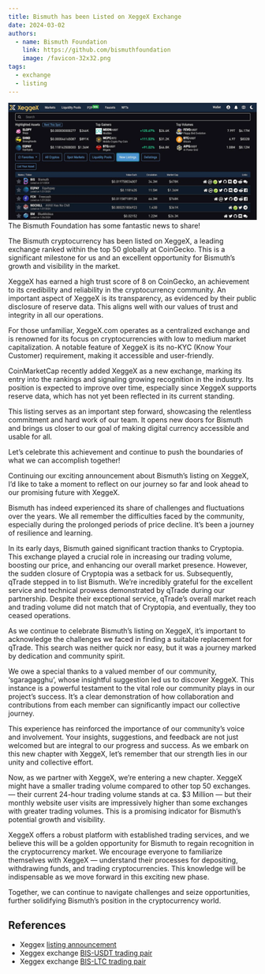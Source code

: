 ```yaml
---
title: Bismuth has been Listed on XeggeX Exchange
date: 2024-03-02
authors:
  - name: Bismuth Foundation
    link: https://github.com/bismuthfoundation
    image: /favicon-32x32.png
tags:
  - exchange
  - listing
---
```

![](/images/2024-03-02/exchange-listing.webp)
The Bismuth Foundation has some fantastic news to share!
<!--more-->

The Bismuth cryptocurrency has been listed on XeggeX, a leading exchange ranked within the top 50 globally at CoinGecko. This is a significant milestone for us and an excellent opportunity for Bismuth’s growth and visibility in the market.

XeggeX has earned a high trust score of 8 on CoinGecko, an achievement to its credibility and reliability in the cryptocurrency community. An important aspect of XeggeX is its transparency, as evidenced by their public disclosure of reserve data. This aligns well with our values of trust and integrity in all our operations.

For those unfamiliar, XeggeX.com operates as a centralized exchange and is renowned for its focus on cryptocurrencies with low to medium market capitalization. A notable feature of XeggeX is its no-KYC (Know Your Customer) requirement, making it accessible and user-friendly.

CoinMarketCap recently added XeggeX as a new exchange, marking its entry into the rankings and signaling growing recognition in the industry. Its position is expected to improve over time, especially since XeggeX supports reserve data, which has not yet been reflected in its current standing.

This listing serves as an important step forward, showcasing the relentless commitment and hard work of our team. It opens new doors for Bismuth and brings us closer to our goal of making digital currency accessible and usable for all.

Let’s celebrate this achievement and continue to push the boundaries of what we can accomplish together!

Continuing our exciting announcement about Bismuth’s listing on XeggeX, I’d like to take a moment to reflect on our journey so far and look ahead to our promising future with XeggeX.

Bismuth has indeed experienced its share of challenges and fluctuations over the years. We all remember the difficulties faced by the community, especially during the prolonged periods of price decline. It’s been a journey of resilience and learning.

In its early days, Bismuth gained significant traction thanks to Cryptopia. This exchange played a crucial role in increasing our trading volume, boosting our price, and enhancing our overall market presence. However, the sudden closure of Cryptopia was a setback for us. Subsequently, qTrade stepped in to list Bismuth. We’re incredibly grateful for the excellent service and technical prowess demonstrated by qTrade during our partnership. Despite their exceptional service, qTrade’s overall market reach and trading volume did not match that of Cryptopia, and eventually, they too ceased operations.

As we continue to celebrate Bismuth’s listing on XeggeX, it’s important to acknowledge the challenges we faced in finding a suitable replacement for qTrade. This search was neither quick nor easy, but it was a journey marked by dedication and community spirit.

We owe a special thanks to a valued member of our community, ‘sgaragagghu’, whose insightful suggestion led us to discover XeggeX. This instance is a powerful testament to the vital role our community plays in our project’s success. It’s a clear demonstration of how collaboration and contributions from each member can significantly impact our collective journey.

This experience has reinforced the importance of our community’s voice and involvement. Your insights, suggestions, and feedback are not just welcomed but are integral to our progress and success. As we embark on this new chapter with XeggeX, let’s remember that our strength lies in our unity and collective effort.

Now, as we partner with XeggeX, we’re entering a new chapter. XeggeX might have a smaller trading volume compared to other top 50 exchanges. — their current 24-hour trading volume stands at ca. $3 Million — but their monthly website user visits are impressively higher than some exchanges with greater trading volumes. This is a promising indicator for Bismuth’s potential growth and visibility.

XeggeX offers a robust platform with established trading services, and we believe this will be a golden opportunity for Bismuth to regain recognition in the cryptocurrency market. We encourage everyone to familiarize themselves with XeggeX — understand their processes for depositing, withdrawing funds, and trading cryptocurrencies. This knowledge will be indispensable as we move forward in this exciting new phase.

Together, we can continue to navigate challenges and seize opportunities, further solidifying Bismuth’s position in the cryptocurrency world.

## References
* Xeggex [listing announcement](https://xeggex.com/post/new_listing_bismuth_bis)
* Xeggex exchange [BIS-USDT trading pair](https://xeggex.com/market/BIS_USDT)
* Xeggex exchange [BIS-LTC trading pair](https://xeggex.com/market/BIS_LTC)


